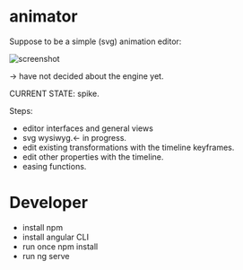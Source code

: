 # animator

Suppose to be a simple (svg) animation editor:

![screenshot](pic.png)

-> have not decided about the engine yet.

CURRENT STATE: spike.

Steps: 
- editor interfaces and general views 
- svg wysiwyg.<- in progress.
- edit existing transformations with the timeline keyframes.
- edit other properties with the timeline.
- easing functions.


# Developer

- install npm
- install angular CLI 
- run once npm install
- run ng serve